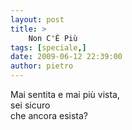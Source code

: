 ```yaml
---
layout: post
title: >
    Non C'È Più
tags: [speciale,]
date: 2009-06-12 22:39:00
author: pietro
---
```

Mai sentita e mai più vista,<br/>sei sicuro<br/>che ancora esista?
